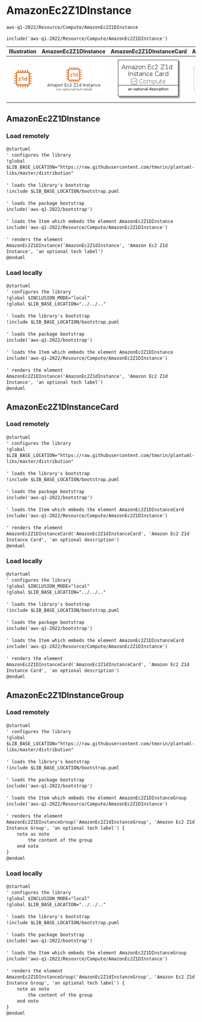 # AmazonEc2Z1DInstance


```text
aws-q1-2022/Resource/Compute/AmazonEc2Z1DInstance
```

```text
include('aws-q1-2022/Resource/Compute/AmazonEc2Z1DInstance')
```



| Illustration | AmazonEc2Z1DInstance | AmazonEc2Z1DInstanceCard | AmazonEc2Z1DInstanceGroup |
| :---: | :---: | :---: | :---: |
| ![illustration for Illustration](../../../aws-q1-2022/Resource/Compute/AmazonEc2Z1DInstance.png) | ![illustration for AmazonEc2Z1DInstance](../../../aws-q1-2022/Resource/Compute/AmazonEc2Z1DInstance.Local.png) | ![illustration for AmazonEc2Z1DInstanceCard](../../../aws-q1-2022/Resource/Compute/AmazonEc2Z1DInstanceCard.Local.png) | ![illustration for AmazonEc2Z1DInstanceGroup](../../../aws-q1-2022/Resource/Compute/AmazonEc2Z1DInstanceGroup.Local.png) |




## AmazonEc2Z1DInstance

### Load remotely
```plantuml
@startuml
' configures the library
!global $LIB_BASE_LOCATION="https://raw.githubusercontent.com/tmorin/plantuml-libs/master/distribution"

' loads the library's bootstrap
!include $LIB_BASE_LOCATION/bootstrap.puml

' loads the package bootstrap
include('aws-q1-2022/bootstrap')

' loads the Item which embeds the element AmazonEc2Z1DInstance
include('aws-q1-2022/Resource/Compute/AmazonEc2Z1DInstance')

' renders the element
AmazonEc2Z1DInstance('AmazonEc2Z1dInstance', 'Amazon Ec2 Z1d Instance', 'an optional tech label')
@enduml
```

### Load locally
```plantuml
@startuml
' configures the library
!global $INCLUSION_MODE="local"
!global $LIB_BASE_LOCATION="../../.."

' loads the library's bootstrap
!include $LIB_BASE_LOCATION/bootstrap.puml

' loads the package bootstrap
include('aws-q1-2022/bootstrap')

' loads the Item which embeds the element AmazonEc2Z1DInstance
include('aws-q1-2022/Resource/Compute/AmazonEc2Z1DInstance')

' renders the element
AmazonEc2Z1DInstance('AmazonEc2Z1dInstance', 'Amazon Ec2 Z1d Instance', 'an optional tech label')
@enduml
```

## AmazonEc2Z1DInstanceCard

### Load remotely
```plantuml
@startuml
' configures the library
!global $LIB_BASE_LOCATION="https://raw.githubusercontent.com/tmorin/plantuml-libs/master/distribution"

' loads the library's bootstrap
!include $LIB_BASE_LOCATION/bootstrap.puml

' loads the package bootstrap
include('aws-q1-2022/bootstrap')

' loads the Item which embeds the element AmazonEc2Z1DInstanceCard
include('aws-q1-2022/Resource/Compute/AmazonEc2Z1DInstance')

' renders the element
AmazonEc2Z1DInstanceCard('AmazonEc2Z1dInstanceCard', 'Amazon Ec2 Z1d Instance Card', 'an optional description')
@enduml
```

### Load locally
```plantuml
@startuml
' configures the library
!global $INCLUSION_MODE="local"
!global $LIB_BASE_LOCATION="../../.."

' loads the library's bootstrap
!include $LIB_BASE_LOCATION/bootstrap.puml

' loads the package bootstrap
include('aws-q1-2022/bootstrap')

' loads the Item which embeds the element AmazonEc2Z1DInstanceCard
include('aws-q1-2022/Resource/Compute/AmazonEc2Z1DInstance')

' renders the element
AmazonEc2Z1DInstanceCard('AmazonEc2Z1dInstanceCard', 'Amazon Ec2 Z1d Instance Card', 'an optional description')
@enduml
```

## AmazonEc2Z1DInstanceGroup

### Load remotely
```plantuml
@startuml
' configures the library
!global $LIB_BASE_LOCATION="https://raw.githubusercontent.com/tmorin/plantuml-libs/master/distribution"

' loads the library's bootstrap
!include $LIB_BASE_LOCATION/bootstrap.puml

' loads the package bootstrap
include('aws-q1-2022/bootstrap')

' loads the Item which embeds the element AmazonEc2Z1DInstanceGroup
include('aws-q1-2022/Resource/Compute/AmazonEc2Z1DInstance')

' renders the element
AmazonEc2Z1DInstanceGroup('AmazonEc2Z1dInstanceGroup', 'Amazon Ec2 Z1d Instance Group', 'an optional tech label') {
    note as note
        the content of the group
    end note
}
@enduml
```

### Load locally
```plantuml
@startuml
' configures the library
!global $INCLUSION_MODE="local"
!global $LIB_BASE_LOCATION="../../.."

' loads the library's bootstrap
!include $LIB_BASE_LOCATION/bootstrap.puml

' loads the package bootstrap
include('aws-q1-2022/bootstrap')

' loads the Item which embeds the element AmazonEc2Z1DInstanceGroup
include('aws-q1-2022/Resource/Compute/AmazonEc2Z1DInstance')

' renders the element
AmazonEc2Z1DInstanceGroup('AmazonEc2Z1dInstanceGroup', 'Amazon Ec2 Z1d Instance Group', 'an optional tech label') {
    note as note
        the content of the group
    end note
}
@enduml
```

